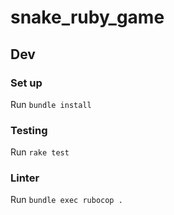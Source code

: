 # snake_ruby_game


## Dev

### Set up

Run `bundle install`

### Testing

Run `rake test` 

### Linter

Run `bundle exec rubocop .`
